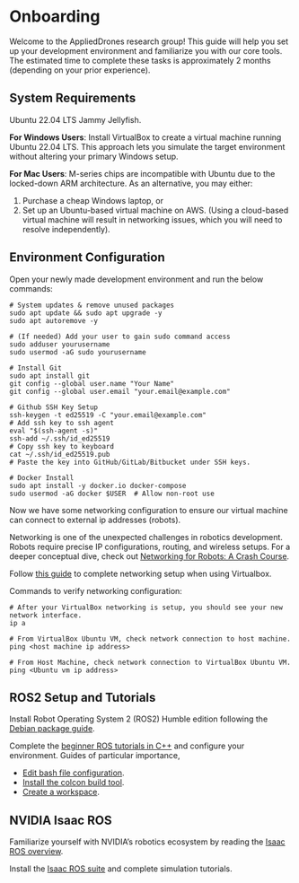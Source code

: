 # Onboarding
Welcome to the AppliedDrones research group! This guide will help you set up your development environment and familiarize you with our core tools. The estimated time to complete these tasks is approximately 2 months (depending on your prior experience).

## System Requirements
Ubuntu 22.04 LTS Jammy Jellyfish.

**For Windows Users**: Install VirtualBox to create a virtual machine running Ubuntu 22.04 LTS. This approach lets you simulate the target environment without altering your primary Windows setup.

**For Mac Users**: M-series chips are incompatible with Ubuntu due to the locked-down ARM architecture. As an alternative, you may either:
1. Purchase a cheap Windows laptop, or
2. Set up an Ubuntu-based virtual machine on AWS. (Using a cloud-based virtual machine will result in networking issues, which you will need to resolve independently).

## Environment Configuration
Open your newly made development environment and run the below commands:
```
# System updates & remove unused packages
sudo apt update && sudo apt upgrade -y
sudo apt autoremove -y

# (If needed) Add your user to gain sudo command access
sudo adduser yourusername
sudo usermod -aG sudo yourusername

# Install Git
sudo apt install git
git config --global user.name "Your Name"
git config --global user.email "your.email@example.com"

# Github SSH Key Setup
ssh-keygen -t ed25519 -C "your.email@example.com"
# Add ssh key to ssh agent
eval "$(ssh-agent -s)"
ssh-add ~/.ssh/id_ed25519
# Copy ssh key to keyboard
cat ~/.ssh/id_ed25519.pub
# Paste the key into GitHub/GitLab/Bitbucket under SSH keys.

# Docker Install
sudo apt install -y docker.io docker-compose
sudo usermod -aG docker $USER  # Allow non-root use
```
Now we have some networking configuration to ensure our virtual machine can connect to external ip addresses (robots).

Networking is one of the unexpected challenges in robotics development. Robots require precise IP configurations, routing, and wireless setups. For a deeper conceptual dive, check out [Networking for Robots: A Crash Course](https://www.robotsforroboticists.com/networking-robots-crash-course/).

Follow [this guide](https://serverfault.com/questions/225155/virtualbox-how-to-set-up-networking-so-both-host-and-guest-can-access-internet) to complete networking setup when using Virtualbox.

Commands to verify networking configuration:
```
# After your VirtualBox networking is setup, you should see your new network interface.
ip a

# From VirtualBox Ubuntu VM, check network connection to host machine.
ping <host machine ip address>

# From Host Machine, check network connection to VirtualBox Ubuntu VM.
ping <Ubuntu vm ip address>
```

## ROS2 Setup and Tutorials
Install Robot Operating System 2 (ROS2) Humble edition following the [Debian package guide](https://docs.ros.org/en/humble/Installation/Ubuntu-Install-Debs.html).

Complete the [beginner ROS tutorials in C++](https://docs.ros.org/en/humble/Tutorials.html) and configure your environment. Guides of particular importance,
- [Edit bash file configuration](https://docs.ros.org/en/humble/Tutorials/Beginner-CLI-Tools/Configuring-ROS2-Environment.html).
- [Install the colcon build tool](https://docs.ros.org/en/humble/Tutorials/Beginner-Client-Libraries/Colcon-Tutorial.html).
- [Create a workspace](https://docs.ros.org/en/humble/Tutorials/Beginner-Client-Libraries/Creating-A-Workspace/Creating-A-Workspace.html).

## NVIDIA Isaac ROS
Familiarize yourself with NVIDIA’s robotics ecosystem by reading the [Isaac ROS overview](https://developer.nvidia.com/isaac/ros).

Install the [Isaac ROS suite](https://nvidia-isaac-ros.github.io/getting_started/) and complete simulation tutorials.
